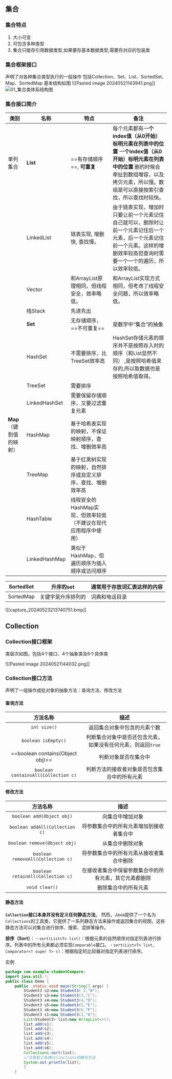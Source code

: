 ## 集合
### 集合特点
1. 大小可变
2. 可包含多种类型
3. 集合只能存引用数据类型,如果要存基本数据类型,需要存对应的包装类
### 集合框架接口
声明了对各种集合类型执行的一般操作
包括Collection、Set、List、SortedSet、Map、SortedMap
基本结构如图
![[Pasted image 20240521143941.png]]![01_集合类体系结构图](C:\Users\WW\Desktop\Hohai\黑马\入门到起飞（下）\资料\day22-集合（List集合）\笔记\笔记\img\01_集合类体系结构图.png)
### 集合接口简介

| 类别              | 名称            | 特点                                  | 备注                                                                                                                                                                                                                              |
| --------------- | ------------- | ----------------------------------- | ------------------------------------------------------------------------------------------------------------------------------------------------------------------------------------------------------------------------------- |
| 单列集合            | **List**      | ==有存储顺序==, **可重复**                  | 每个元素都有一**个index值（从0开始）标明元素在列表中的位置**                                                        一**个index值（从0开始）标明元素在列表中的位置**                                                          删的时候会牵扯到数组增容，以及拷贝元素，所以慢。数组是可以直接按索引查找，所以查找时较快。 |
|                 | LinkedList    | 链表实现, 增删快, 查找慢。                     | 由于链表实现，增加时只要让前一个元素记住自己就可以，删除时让前一个元素记住后一个元素，后一个元素记住前一个元素。这样的增删效率较高但查询时需要一个一个的遍历，所以效率较低。                                                                                                                                          |
|                 | Vector        | 和ArrayList原理相同，但线程安全，效率略低。          | 和ArrayList实现方式相同，但考虑了线程安全问题，所以效率略低。                                                                                                                                                                                             |
|                 | 栈Stack        | 先进先出                                |                                                                                                                                                                                                                                 |
|                 | **Set**       | 无存储顺序，==不可重复==                      | 是数学中“集合”的抽象                                                                                                                                                                                                                     |
|                 | HashSet       | 不需要排序，比TreeSet效率高                   | HashSet存储元素的顺序并不是按照存入时的顺序（和List显然不同） ,是按照哈希值来存的,所以取数据也是按照哈希值取得。                                                                                                                                                                 |
|                 | TreeSet       | 需要排序                                |                                                                                                                                                                                                                                 |
|                 | LinkedHashSet | 需要保留存储顺序，又要过滤重复元素                   |                                                                                                                                                                                                                                 |
| **Map**（键到值的映射） | HashMap       | 基于哈希表实现的映射，不保证映射顺序，查找、增删效率高         |                                                                                                                                                                                                                                 |
|                 | TreeMap       | 基于红黑树实现的映射，自然排序或自定义排序，查找、增删效率高      |                                                                                                                                                                                                                                 |
|                 | HashTable     | 线程安全的HashMap实现，但效率较低（不建议在现代应用程序中使用） |                                                                                                                                                                                                                                 |
|                 | LinkedHashMap | 类似于HashMap，但遍历顺序为插入顺序或访问顺序          |                                                                                                                                                                                                                                 |


| SortedSet | 升序的set    | 通常用于存放词汇表这样的内容 |
| --------- | --------- | -------------- |
| SortedMap | 关键字是升序排列的 | 词典和电话目录        |
![[capture_20240523213740751.bmp]]

## Collection
### Collection接口框架
类层次如图，包括4个接口、4个抽象类及6个具体类

![[Pasted image 20240521144032.png]]
### Collection接口方法
声明了一组操作成批对象的抽象方法：查询方法、修改方法
#### 查询方法

|                方法名称                 |                描述                 |
| :---------------------------------: | :-------------------------------: |
|            `int size()`             |          返回集合对象中包含的元素个数           |
|         `boolean isEmpty()`         | 判断集合对象中是否还包含元素，如果没有任何元素，则返回`true` |
|  ==boolean contains(Object obj)==   |            判断对象是否在集合中             |
| `boolean containsAll(Collection c)` |      判断方法的接收者对象是否包含集合中的所有元素       |

#### 修改方法

|               方法名称                |             描述              |
| :-------------------------------: | :-------------------------: |
|     `boolean add(Object obj)`     |          向集合中增加对象           |
|  `boolean addAll(Collection c)`   |    将参数集合中的所有元素增加到接收者集合中     |
|   `boolean remove(Object obj)`    |          从集合中删除对象           |
| `boolean removeAll(Collection c)` |    将参数集合中的所有元素从接收者集合中删除     |
| `boolean retainAll(Collection c)` | 在接收者集合中保留参数集合中的所有元素，其它元素都删除 |
|          `void clear()`           |         删除集合中的所有元素          |
#### 静态方法
**`Collection`接口本身并没有定义任何静态方法**。
然而，Java提供了一个名为`Collections`的工具类，它提供了一系列静态方法来操作或返回集合的视图，这些静态方法可以对集合进行排序、搜索、混排等操作。

**排序（Sort）**：
    - `sort(List<T> list)`：根据元素的自然顺序对指定列表进行排序。列表中的所有元素都必须实现`Comparable`接口。
    - `sort(List<T> list, Comparator<? super T> c)`：根据指定的比较器对指定列表进行排序。

实例
```java
package com.example.studentCompare;  
import java.util.*;  
public class Demo {  
    public  static void main(String[] args) {  
        Student3 s2=new Student3( 2,"B");  
        Student3 s3=new Student3(3,"C");  
        Student3 s4=new Student3(4,"D");  
        Student3 s5=new Student3(5,"E");  
        Student3 s6=new Student3(6,"F");  
        Student3 s1=new Student3(1,"A");  
        List<Student3> list=new ArrayList<>();  
        list.add(s1);  
        list.add(s2);  
        list.add(s3);  
        list.add(s4);  
        list.add(s5);  
        list.add(s6);  
        Collections.sort(list);
        //注意是工具类Collections的静态方法  
        System.out.println(list);  
        }  
    }
```
